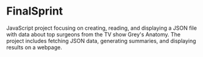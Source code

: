 # FinalSprint
JavaScript project focusing on creating, reading, and displaying a JSON file with data about top surgeons from the TV show Grey's Anatomy. The project includes fetching JSON data, generating summaries, and displaying results on a webpage.
